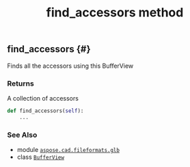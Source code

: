 ﻿---
title: find_accessors method
second_title: Aspose.CAD for Python via .NET API References
description: 
type: docs
weight: 20
url: /python-net/aspose.cad.fileformats.glb/bufferview/find_accessors/
is_root: false
---

## find_accessors {#}

Finds all the accessors using this BufferView


### Returns 


A collection of accessors


```python
def find_accessors(self):
    ...
```





### See Also
* module [`aspose.cad.fileformats.glb`](../../)
* class [`BufferView`](/cad/python-net/aspose.cad.fileformats.glb/bufferview)

